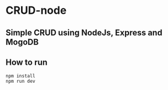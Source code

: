 # CRUD-node
## Simple CRUD using NodeJs, Express and MogoDB

## How to run
```
npm install
npm run dev
```

